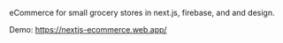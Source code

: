 eCommerce for small grocery stores in next.js, firebase, and and design.

Demo: https://nextjs-ecommerce.web.app/
